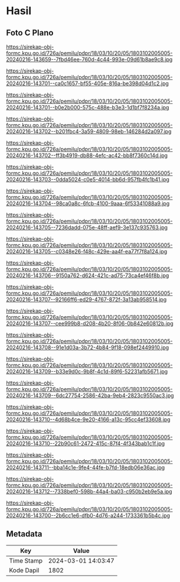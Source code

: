 # Hasil

## Foto C Plano

https://sirekap-obj-formc.kpu.go.id/726a/pemilu/pdpr/18/03/10/20/05/1803102005005-20240216-143659--7fbd46ee-760d-4c44-993e-09d61b8ae9c8.jpg

https://sirekap-obj-formc.kpu.go.id/726a/pemilu/pdpr/18/03/10/20/05/1803102005005-20240216-143701--ca0c1657-bf55-405e-816a-be398d04d1c2.jpg

https://sirekap-obj-formc.kpu.go.id/726a/pemilu/pdpr/18/03/10/20/05/1803102005005-20240216-143701--b0e2b000-575c-488e-b3e3-1d1bf7f8234a.jpg

https://sirekap-obj-formc.kpu.go.id/726a/pemilu/pdpr/18/03/10/20/05/1803102005005-20240216-143702--b201fbc4-3a59-4809-98eb-146284d2a097.jpg

https://sirekap-obj-formc.kpu.go.id/726a/pemilu/pdpr/18/03/10/20/05/1803102005005-20240216-143702--ff3b4919-db88-4efc-ac42-bb8f7360c14d.jpg

https://sirekap-obj-formc.kpu.go.id/726a/pemilu/pdpr/18/03/10/20/05/1803102005005-20240216-143703--0dda5024-c0e5-4014-bb6d-957fb4fc1b41.jpg

https://sirekap-obj-formc.kpu.go.id/726a/pemilu/pdpr/18/03/10/20/05/1803102005005-20240216-143704--98ca0a8c-6fcb-4100-9aaa-6f53341088a9.jpg

https://sirekap-obj-formc.kpu.go.id/726a/pemilu/pdpr/18/03/10/20/05/1803102005005-20240216-143705--7236dadd-075e-48ff-aef9-3e137c935763.jpg

https://sirekap-obj-formc.kpu.go.id/726a/pemilu/pdpr/18/03/10/20/05/1803102005005-20240216-143705--c0348e26-f48c-429e-aa4f-ea77f7f8a124.jpg

https://sirekap-obj-formc.kpu.go.id/726a/pemilu/pdpr/18/03/10/20/05/1803102005005-20240216-143706--9150a762-d624-421c-ad75-73ca4ef46f8b.jpg

https://sirekap-obj-formc.kpu.go.id/726a/pemilu/pdpr/18/03/10/20/05/1803102005005-20240216-143707--92166ff6-ed29-4767-872f-3a13ab958514.jpg

https://sirekap-obj-formc.kpu.go.id/726a/pemilu/pdpr/18/03/10/20/05/1803102005005-20240216-143707--cee999b8-d208-4b20-8f06-0b842e60812b.jpg

https://sirekap-obj-formc.kpu.go.id/726a/pemilu/pdpr/18/03/10/20/05/1803102005005-20240216-143708--91e1d03a-3b72-4b84-9f18-098ef2449910.jpg

https://sirekap-obj-formc.kpu.go.id/726a/pemilu/pdpr/18/03/10/20/05/1803102005005-20240216-143709--b33e9d0c-9b8f-4c1d-89f6-52231afb5671.jpg

https://sirekap-obj-formc.kpu.go.id/726a/pemilu/pdpr/18/03/10/20/05/1803102005005-20240216-143709--6dc27754-2586-42ba-9eb4-2823c9550ac3.jpg

https://sirekap-obj-formc.kpu.go.id/726a/pemilu/pdpr/18/03/10/20/05/1803102005005-20240216-143710--4d68b4ce-9e20-4166-a13c-95cc4ef33608.jpg

https://sirekap-obj-formc.kpu.go.id/726a/pemilu/pdpr/18/03/10/20/05/1803102005005-20240216-143710--22b90c61-2472-415c-87f4-4f343bab1c1f.jpg

https://sirekap-obj-formc.kpu.go.id/726a/pemilu/pdpr/18/03/10/20/05/1803102005005-20240216-143711--bba14c1e-9fe4-44fe-b7fd-18edb06e36ac.jpg

https://sirekap-obj-formc.kpu.go.id/726a/pemilu/pdpr/18/03/10/20/05/1803102005005-20240216-143712--7338bef0-598b-44a4-ba03-c950b2eb9e5a.jpg

https://sirekap-obj-formc.kpu.go.id/726a/pemilu/pdpr/18/03/10/20/05/1803102005005-20240216-143700--2b6cc1e6-dfb0-4d76-a244-1733361b5b4c.jpg


## Metadata

| Key        | Value               |
| ---------- | ------------------- |
| Time Stamp | 2024-03-01 14:03:47 |
| Kode Dapil | 1802                |



